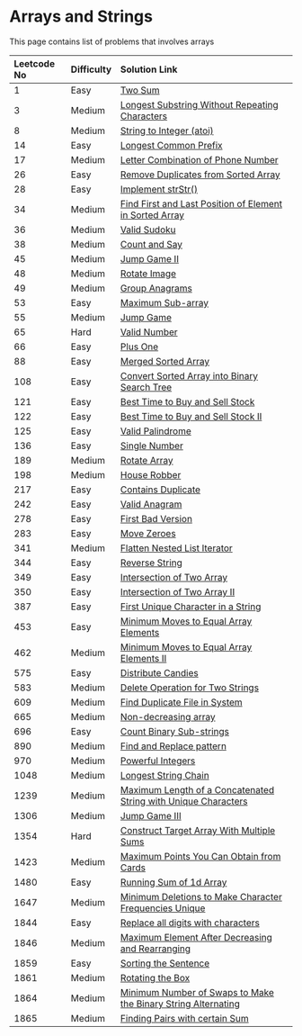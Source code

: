 # Arrays and Strings

This page contains list of problems that involves arrays

| Leetcode No | Difficulty | Solution Link |
| :--- | :--- | :--- |
| 1 | Easy | [Two Sum](leetcode-easy/leetcode-1-two-sum.md) |
| 3 | Medium | [Longest Substring Without Repeating Characters](leetcode-medium/leetcode-3-longest-substring-without-repeating-characters.md) |
| 8 | Medium | [String to Integer \(atoi\)](leetcode-medium/leetcode-8-string-to-integer-atoi.md) |
| 14 | Easy | [Longest Common Prefix](leetcode-medium/leetcode-14-longest-common-prefix.md) |
| 17 | Medium | [Letter Combination of Phone Number](leetcode-medium/leetcode-17-letter-combinations-of-a-phone-number.md) |
| 26 | Easy | [Remove Duplicates from Sorted Array](leetcode-easy/leetcode-26-remove-duplicates-from-sorted-array.md) |
| 28 | Easy | [Implement strStr\(\)](leetcode-easy/leetcode-28-implement-strstr.md) |
| 34 | Medium | [Find First and Last Position of Element in Sorted Array](leetcode-medium/leetcode-34-find-first-and-last-position-of-element-in-sorted-array.md) |
| 36 | Medium | [Valid Sudoku](leetcode-medium/leetcode-36-valid-sudoku.md) |
| 38 | Medium | [Count and Say](leetcode-medium/leetcode-38-count-and-say.md) |
| 45 | Medium | [Jump Game II](leetcode-medium/leetcode-45-jump-game-ii.md) |
| 48 | Medium | [Rotate Image](leetcode-medium/leetcode-48-rotate-image.md) |
| 49 | Medium | [Group Anagrams](leetcode-medium/leetcode-49-group-anagrams.md) |
| 53 | Easy | [Maximum Sub-array](leetcode-easy/leetcode-53-maximum-subarray.md) |
| 55 | Medium | [Jump Game](leetcode-medium/leetcode-55-jump-game.md) |
| 65 | Hard | [Valid Number](leetcode-hard/leetcode-65-valid-number.md) |
| 66 | Easy | [Plus One](leetcode-easy/leetcode-66-plus-one.md) |
| 88 | Easy | [Merged Sorted Array](leetcode-easy/leetcode-88-merge-sorted-array.md) |
| 108 | Easy | [Convert Sorted Array into Binary Search Tree](leetcode-easy/leetcode-108-convert-sorted-array-to-binary-search-tree.md) |
| 121 | Easy | [Best Time to Buy and Sell Stock](leetcode-easy/leetcode-121-best-time-to-buy-and-sell-stock.md) |
| 122 | Easy | [Best Time to Buy and Sell Stock II](leetcode-easy/leetcode-122-best-time-to-buy-and-sell-stock-ii.md) |
| 125 | Easy | [Valid Palindrome](leetcode-easy/leetcode-125-valid-palindrome.md) |
| 136 | Easy | [Single Number](leetcode-easy/leetcode-136-single-number.md) |
| 189 | Medium | [Rotate Array](leetcode-medium/leetcode-189-rotate-array.md) |
| 198 | Medium | [House Robber](leetcode-medium/leetcode-198-house-robber.md) |
| 217 | Easy | [Contains Duplicate](leetcode-easy/leetcode-217-contains-duplicate.md) |
| 242 | Easy | [Valid Anagram](leetcode-easy/leetcode-242-valid-anagram.md) |
| 278 | Easy | [First Bad Version](leetcode-easy/leetcode-278-first-bad-version.md) |
| 283 | Easy | [Move Zeroes](leetcode-easy/leetcode-283-move-zeroes.md) |
| 341 | Medium | [Flatten Nested List Iterator](leetcode-medium/leetcode-341-flatten-nested-list-iterator.md) |
| 344 | Easy | [Reverse String](leetcode-easy/leetcode-344-reverse-string.md) |
| 349 | Easy | [Intersection of Two Array](leetcode-easy/leetcode-349-intersection-of-two-arrays.md) |
| 350 | Easy | [Intersection of Two Array II](leetcode-easy/leetcode-350-intersection-of-two-array-ii.md) |
| 387 | Easy | [First Unique Character in a String](leetcode-easy/leetcode-387-first-unique-character-in-a-string.md) |
| 453 | Easy | [Minimum Moves to Equal Array Elements](leetcode-easy/leetcode-453-minimum-moves-to-equal-array-elements.md) |
| 462 | Medium | [Minimum Moves to Equal Array Elements II](leetcode-medium/leetcode-462-minimum-moves-to-equal-array-elements-ii.md) |
| 575 | Easy | [Distribute Candies](leetcode-easy/leetcode-575-distribute-candies.md) |
| 583 | Medium | [Delete Operation for Two Strings](leetcode-medium/leetcode-583-delete-operation-for-two-strings.md) |
| 609 | Medium | [Find Duplicate File in System](leetcode-medium/leetcode-609-find-duplicate-file-in-system.md) |
| 665 | Medium | [Non-decreasing array](leetcode-medium/leetcode-665-non-decreasing-array.md) |
| 696 | Easy | [Count Binary Sub-strings](leetcode-easy/leetcode-696-count-binary-sub-strings.md) |
| 890 | Medium | [Find and Replace pattern](leetcode-medium/leetcode-890-find-and-replace-pattern.md) |
| 970 | Medium | [Powerful Integers](leetcode-medium/leetcode-970-powerful-integers.md) |
| 1048 | Medium | [Longest String Chain](leetcode-medium/leetcode-1048-longest-string-chain.md) |
| 1239 | Medium | [Maximum Length of a Concatenated String with Unique Characters](leetcode-medium/leetcode-1239-maximum-length-of-a-concatenated-string-with-unique-characters.md) |
| 1306 | Medium | [Jump Game III](leetcode-medium/leetcode-1306-jump-game-iii.md) |
| 1354 | Hard  | [Construct Target Array With Multiple Sums](leetcode-hard/leetcode-1354-construct-target-array-with-multiple-sums.md) |
| 1423 | Medium | [Maximum Points You Can Obtain from Cards](leetcode-medium/leetcode-1423-maximum-points-you-can-obtain-from-cards.md) |
| 1480 | Easy | [Running Sum of 1d Array](leetcode-easy/leetcode-1480-running-sum-of-1d-array.md) |
| 1647 | Medium | [Minimum Deletions to Make Character Frequencies Unique](leetcode-medium/leetcode-1647-minimum-deletions-to-make-character-frequencies-unique.md) |
| 1844 | Easy | [Replace all digits with characters](leetcode-easy/leetcode-1844-replace-all-digits-with-characters.md) |
| 1846 | Medium | [Maximum Element After Decreasing and Rearranging](leetcode-medium/leetcode-1846-maximum-element-after-decreasing-and-rearranging.md) |
| 1859 | Easy | [Sorting the Sentence](leetcode-easy/leetcode-1859-sorting-the-sentence.md) |
| 1861 | Medium | [Rotating the Box](leetcode-medium/leetcode-1861-rotating-the-box.md) |
| 1864 | Medium | [Minimum Number of Swaps to Make the Binary String Alternating](leetcode-medium/leetcode-1864-minimum-number-of-swaps-to-make-the-binary-string-alternating.md) |
| 1865 | Medium | [Finding Pairs with certain Sum](leetcode-medium/leetcode-1865-finding-pairs-with-a-certain-sum.md) |



